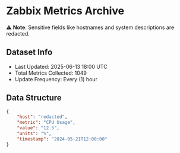 # Zabbix Metrics Archive

⚠️ **Note**: Sensitive fields like hostnames and system descriptions are redacted.

## Dataset Info
- Last Updated: 2025-06-13 18:00 UTC
- Total Metrics Collected: 1049
- Update Frequency: Every (1) hour

## Data Structure
```json
{
    "host": "redacted",
    "metric": "CPU Usage",
    "value": "12.5",
    "units": "%",
    "timestamp": "2024-05-21T12:00:00"
}
```
